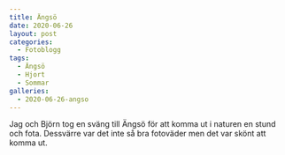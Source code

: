 ```yaml
---
title: Ängsö
date: 2020-06-26
layout: post
categories:
  - Fotoblogg
tags:
  - Ängsö
  - Hjort
  - Sommar
galleries:
  - 2020-06-26-angso
---
```


Jag och Björn tog en sväng till Ängsö för att komma ut i naturen en stund och fota. Dessvärre var det inte så bra fotoväder men det var skönt att komma ut.
